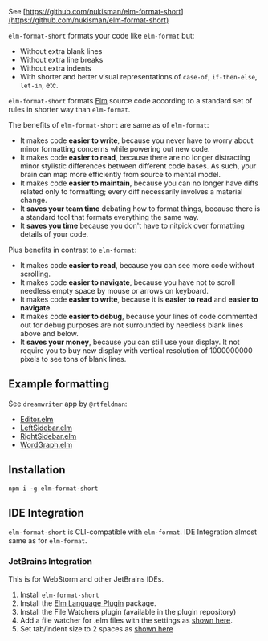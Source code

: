 
See [https://github.com/nukisman/elm-format-short](https://github.com/nukisman/elm-format-short)

`elm-format-short` formats your code like `elm-format` but: 
* Without extra blank lines
* Without extra line breaks
* Without extra indents
* With shorter and better visual representations of `case-of`, `if-then-else`, `let-in`, etc. 
    
`elm-format-short` formats [Elm](http://elm-lang.org) source code according to a standard set of rules in shorter way than `elm-format`.

The benefits of `elm-format-short` are same as of `elm-format`:
 - It makes code **easier to write**, because you never have to worry about minor formatting concerns while powering out new code.
 - It makes code **easier to read**, because there are no longer distracting minor stylistic differences between different code bases. As such, your brain can map more efficiently from source to mental model.
 - It makes code **easier to maintain**, because you can no longer have diffs related only to formatting; every diff necessarily involves a material change.
 - It **saves your team time** debating how to format things, because there is a standard tool that formats everything the same way.
 - It **saves you time** because you don't have to nitpick over formatting details of your code.

Plus benefits in contrast to `elm-format`:
 - It makes code **easier to read**, because you can see more code without scrolling.
 - It makes code **easier to navigate**, because you have not to scroll needless empty space by mouse or arrows on keyboard.
 - It makes code **easier to write**, because it is **easier to read** and **easier to navigate**.
 - It makes code **easier to debug**, because your lines of code commented out for debug purposes are not surrounded by needless blank lines above and below.
 - It **saves your money**, because you can still use your display. It not require you to buy new display with vertical resolution of 1000000000 pixels to see tons of blank lines.

## Example formatting

See `dreamwriter` app by `@rtfeldman`:
 - [Editor.elm](https://github.com/nukisman/elm-format-short/blob/master/tests/test-files/good/rtfeldman/dreamwriter/Editor.elm)
 - [LeftSidebar.elm](https://github.com/nukisman/elm-format-short/blob/master/tests/test-files/good/rtfeldman/dreamwriter/LeftSidebar.elm)
 - [RightSidebar.elm](https://github.com/nukisman/elm-format-short/blob/master/tests/test-files/good/rtfeldman/dreamwriter/RightSidebar.elm)
 - [WordGraph.elm](https://github.com/nukisman/elm-format-short/blob/master/tests/test-files/good/rtfeldman/dreamwriter/WordGraph.elm)  

## Installation

`npm i -g elm-format-short`  

## IDE Integration

`elm-format-short` is CLI-compatible with `elm-format`. IDE Integration almost same as for `elm-format`.

### JetBrains Integration

This is for WebStorm and other JetBrains IDEs.

1. Install `elm-format-short`
1. Install the [Elm Language Plugin](https://durkiewicz.github.io/elm-plugin/) package.
1. Install the File Watchers plugin (available in the plugin repository)
1. Add a file watcher for .elm files with the settings as [shown here](https://github.com/nukisman/elm-format-short/blob/master/img/JetBrains%20setup.png).
1. Set tab/indent size to 2 spaces as [shown here](https://github.com/nukisman/elm-format-short/blob/master/img/JetBrains%20setup%20tabsize.png)

 
